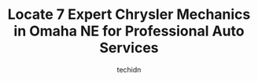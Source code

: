 ---
layout: ampstory
image: https://images.unsplash.com/photo-1598543877974-8fc727861c38?ixlib=rb-4.0.3&ixid=MnwxMjA3fDB8MHxwaG90by1wYWdlfHx8fGVufDB8fHx8&auto=format&fit=crop&w=640&h=853&q=80
author: techidn
featured: false
description: For top-quality automotive repairs and maintenance, visit the 7 best Chrysler Mechanic in Omaha NE, USA. Their reputation for excellence and their dedication to customer satisfaction make th
title: Locate 7 Expert Chrysler Mechanics in Omaha NE for Professional Auto Services
cover:
   title: Locate 7 Expert Chrysler Mechanics in Omaha NE for Professional Auto Services
   subtitle: Rickpate
   background: https://images.unsplash.com/photo-1598543877974-8fc727861c38?ixlib=rb-4.0.3&ixid=MnwxMjA3fDB8MHxwaG90by1wYWdlfHx8fGVufDB8fHx8&auto=format&fit=crop&w=640&h=853&q=80

pages: 
 - layout: thirds
   top: <h1>#1 Auto Specialists Inc</h1>
   bottom: "<p>Hands down the best auto repair I have EVER used.  1)They are honest and trustworthy, 2)They do not talk down to their customers (who may not have a clue about automobile</p>"
   background: https://www.knot35.com/toplist/wp-content/uploads/2023/06/best-chrysler-mechanic-1-in-omaha-ne-1685839165.jpeg
   backgroundblur: true
 - layout: thirds
   top: <h1>#2 Lyles Complete Automotive Repair, LLC.</h1>
   bottom: "<p>1411 N Saddle Creek Rd, Omaha, NE 68132, United States</p>"
   background: https://www.knot35.com/toplist/wp-content/uploads/2023/06/best-chrysler-mechanic-2-in-omaha-ne-1685839165.jpeg
   cta:
      link: https://www.knot35.com/toplist/locate-7-expert-chrysler-mechanics-in-omaha-ne-for-professional-auto-services/
      text: Locate 7 Expert Chrysler Mechanics in Omaha NE for Professional Auto Services
 - layout: thirds
   top: <h1>#3 Omaha Japanese Auto Repair</h1>
   bottom: "<p>4413 S 134th St, Omaha, NE 68137, United States</p>"
   background: https://www.knot35.com/toplist/wp-content/uploads/2023/06/best-chrysler-mechanic-3-in-omaha-ne-1685839166.jpeg
   cta:
      link: https://www.knot35.com/toplist/locate-7-expert-chrysler-mechanics-in-omaha-ne-for-professional-auto-services/
      text: Locate 7 Expert Chrysler Mechanics in Omaha NE for Professional Auto Services
 - layout: thirds
   top: <h1>#4 All Tech Automotive Repair Omaha</h1>
   bottom: "<p>6109 N St, Omaha, NE 68117, United States</p>"
   background: https://images.unsplash.com/photo-1489648022186-8f49310909a0?ixlib=rb-4.0.3&ixid=MnwxMjA3fDB8MHxwaG90by1wYWdlfHx8fGVufDB8fHx8&auto=format&fit=crop&w=640&h=853&q=80
   cta:
      link: https://www.knot35.com/toplist/locate-7-expert-chrysler-mechanics-in-omaha-ne-for-professional-auto-services/
      text: Locate 7 Expert Chrysler Mechanics in Omaha NE for Professional Auto Services
 - layout: thirds
   top: <h1>#5 Car-Tech Auto Repair</h1>
   bottom: "<p>635 S 75th St, Omaha, NE 68114, United States</p>"
   background: https://images.unsplash.com/photo-1541356665065-22676f35dd40?ixlib=rb-4.0.3&ixid=MnwxMjA3fDB8MHxwaG90by1wYWdlfHx8fGVufDB8fHx8&auto=format&fit=crop&w=640&h=853&q=80
   cta:
      link: https://www.knot35.com/toplist/locate-7-expert-chrysler-mechanics-in-omaha-ne-for-professional-auto-services/
      text: Locate 7 Expert Chrysler Mechanics in Omaha NE for Professional Auto Services
 - layout: thirds
   top: <h1>#6 European Motors</h1>
   bottom: "<p>8704 Maple St # B, Omaha, NE 68134, United States</p>"
   background: https://images.unsplash.com/photo-1527067829737-402993088e6b?ixlib=rb-4.0.3&ixid=MnwxMjA3fDB8MHxwaG90by1wYWdlfHx8fGVufDB8fHx8&auto=format&fit=crop&w=640&h=853&q=80
   cta:
      link: https://www.knot35.com/toplist/locate-7-expert-chrysler-mechanics-in-omaha-ne-for-professional-auto-services/
      text: Locate 7 Expert Chrysler Mechanics in Omaha NE for Professional Auto Services
 - layout: thirds
   top: <h1>#7 Stenberg Auto repair</h1>
   bottom: "<p>3308 N 108th St, Omaha, NE 68164, United States</p>"
   background: https://images.unsplash.com/photo-1546497974-b213c9efb599?ixlib=rb-4.0.3&ixid=MnwxMjA3fDB8MHxwaG90by1wYWdlfHx8fGVufDB8fHx8&auto=format&fit=crop&w=640&h=853&q=80
   cta:
      link: https://www.knot35.com/toplist/locate-7-expert-chrysler-mechanics-in-omaha-ne-for-professional-auto-services/
      text: Locate 7 Expert Chrysler Mechanics in Omaha NE for Professional Auto Services
 - layout: thirds
   middle: Continue reading...
   background: https://images.unsplash.com/photo-1574169208507-84376144848b?ixlib=rb-4.0.3&ixid=MnwxMjA3fDB8MHxwaG90by1wYWdlfHx8fGVufDB8fHx8&auto=format&fit=crop&w=640&h=853&q=80
   cta:
      link: https://www.knot35.com/toplist/locate-7-expert-chrysler-mechanics-in-omaha-ne-for-professional-auto-services/
      text: Locate 7 Expert Chrysler Mechanics in Omaha NE for Professional Auto Services
      
---